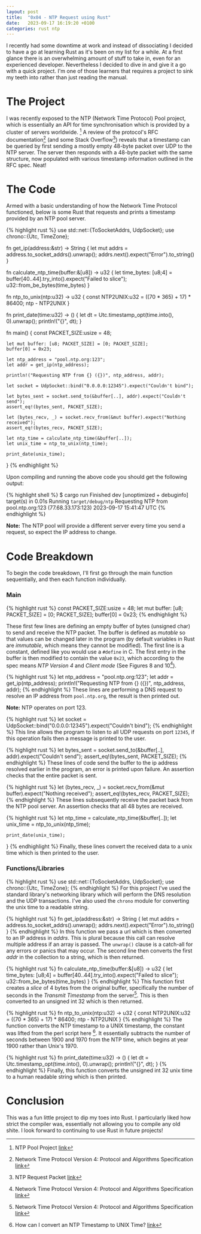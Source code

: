 ```yaml
---
layout: post
title:  "0x04 - NTP Request using Rust"
date:   2023-09-17 16:19:20 +0100
categories: rust ntp
---
```


I recently had some downtime at work and instead of dissociating I decided to have a go at learning Rust as it's been on my list for a while. At a first glance there is an overwhelming amount of stuff to take in, even for an experienced developer. Nevertheless I decided to dive in and give it a go with a quick project. I'm one of those learners that requires a project to sink my teeth into rather than just reading the manual.

# The Project

I was recently exposed to the NTP (Network Time Protocol) Pool project, which is essentially an API for time synchronisation which is provided by a cluster of servers worldwide. [^1] A review of the protocol's RFC documentation[^2] (and some Stack Overflow[^3]) reveals that a timestamp can be queried by first sending a mostly empty 48-byte packet over UDP to the NTP server. The server then responds with a 48-byte packet with the same structure, now populated with various timestamp information outlined in the RFC spec. Neat!


# The Code

Armed with a basic understanding of how the Network Time Protocol functioned, below is some Rust that requests and prints a timestamp provided by an NTP pool server.

{% highlight rust %}
use std::net::{ToSocketAddrs, UdpSocket};
use chrono::{Utc, TimeZone};

fn get_ip(address:&str) -> String {
    let mut addrs = address.to_socket_addrs().unwrap();
    addrs.next().expect("Error").to_string()
}

fn calculate_ntp_time(buffer:&[u8]) -> u32 {
    let time_bytes: [u8;4] = buffer[40..44].try_into().expect("Failed to slice");
    u32::from_be_bytes(time_bytes)
}

fn ntp_to_unix(ntp:u32) -> u32 {
    const NTP2UNIX:u32 = ((70 * 365) + 17) * 86400;
    ntp - NTP2UNIX
}

fn print_date(time:u32) -> () {
    let dt = Utc.timestamp_opt(time.into(), 0).unwrap();
    println!("{}", dt);
}

fn main() {
    const PACKET_SIZE:usize = 48;

    let mut buffer: [u8; PACKET_SIZE] = [0; PACKET_SIZE];
    buffer[0] = 0x23;

    let ntp_address = "pool.ntp.org:123";
    let addr = get_ip(ntp_address);

    println!("Requesting NTP from {} ({})", ntp_address, addr);

    let socket = UdpSocket::bind("0.0.0.0:12345").expect("Couldn't bind");

    let bytes_sent = socket.send_to(&buffer[..], addr).expect("Couldn't send");
    assert_eq!(bytes_sent, PACKET_SIZE);

    let (bytes_recv, _) = socket.recv_from(&mut buffer).expect("Nothing received");
    assert_eq!(bytes_recv, PACKET_SIZE);

    let ntp_time = calculate_ntp_time(&buffer[..]);
    let unix_time = ntp_to_unix(ntp_time);

    print_date(unix_time);
}
{% endhighlight %}

Upon compiling and running the above code you should get the following output:

{% highlight shell %}
$ cargo run
    Finished dev [unoptimized + debuginfo] target(s) in 0.01s
     Running `target/debug/ntp`
Requesting NTP from pool.ntp.org:123 (77.68.33.173:123)
2023-09-17 15:41:47 UTC
{% endhighlight %}

**Note:** The NTP pool will provide a different server every time you send a request, so expect the IP address to change.

# Code Breakdown

To begin the code breakdown, I'll first go through the main function sequentially, and then each function individually.

### Main
{% highlight rust %}
    const PACKET_SIZE:usize = 48;
    let mut buffer: [u8; PACKET_SIZE] = [0; PACKET_SIZE];
    buffer[0] = 0x23;
{% endhighlight %}

These first few lines are defining an empty buffer of bytes (unsigned char) to send and receive the NTP packet. The buffer is defined as _mutable_ so that values can be changed later in the program (by default variables in Rust are _immutable_, which means they cannot be modified).  The first line is a constant, defined like you would use a `#define` in C. The first entry in the buffer is then modified to contain the value `0x23`, which according to the spec means _NTP Version 4_ and _Client mode_ (See Figures 8 and 10[^2]).

{% highlight rust %}
    let ntp_address = "pool.ntp.org:123";
    let addr = get_ip(ntp_address);
    println!("Requesting NTP from {} ({})", ntp_address, addr);
{% endhighlight %}
These lines are performing a DNS request to resolve an IP address from `pool.ntp.org`, the result is then printed out.

**Note:** NTP operates on port 123.

{% highlight rust %}
    let socket = UdpSocket::bind("0.0.0.0:12345").expect("Couldn't bind");
{% endhighlight %}
This line allows the program to listen to all UDP requests on port `12345`, if this operation fails then a message is printed to the user.

{% highlight rust %}
    let bytes_sent = socket.send_to(&buffer[..], addr).expect("Couldn't send");
    assert_eq!(bytes_sent, PACKET_SIZE);
{% endhighlight %}
These lines of code send the buffer to the ip address resolved earlier in the program, an error is printed upon failure. An assertion checks that the entire packet is sent.

{% highlight rust %}
    let (bytes_recv, _) = socket.recv_from(&mut buffer).expect("Nothing received");
    assert_eq!(bytes_recv, PACKET_SIZE);
{% endhighlight %}
These lines subsequently receive the packet back from the NTP pool server. An assertion checks that all 48 bytes are received.

{% highlight rust %}
    let ntp_time = calculate_ntp_time(&buffer[..]);
    let unix_time = ntp_to_unix(ntp_time);

    print_date(unix_time);
}
{% endhighlight %}
Finally, these lines convert the received data to a unix time which is then printed to the user.

### Functions/Libraries

{% highlight rust %}
use std::net::{ToSocketAddrs, UdpSocket};
use chrono::{Utc, TimeZone};
{% endhighlight %}
For this project I've used the standard library's networking library which will perform the DNS resolution and the UDP transactions. I've also used the `chrono` module for converting the unix time to a readable string.

{% highlight rust %}
fn get_ip(address:&str) -> String {
    let mut addrs = address.to_socket_addrs().unwrap();
    addrs.next().expect("Error").to_string()
}
{% endhighlight %}
In this function we pass a url which is then converted to an IP address in _addrs_. This is plural because this call can resolve multiple address if an array is passed. The `unwrap()` clause is a catch-all for any errors or panics that may occur. The second line then converts the first _addr_ in the collection to a string, which is then returned.

{% highlight rust %}
fn calculate_ntp_time(buffer:&[u8]) -> u32 {
    let time_bytes: [u8;4] = buffer[40..44].try_into().expect("Failed to slice");
    u32::from_be_bytes(time_bytes)
}
{% endhighlight %}
This function first creates a _slice_ of 4 bytes from the original buffer, specifically the number of seconds in the _Transmit Timestamp_ from the server[^2]. This is then converted to an unsigned int 32 which is then returned.

{% highlight rust %}
fn ntp_to_unix(ntp:u32) -> u32 {
    const NTP2UNIX:u32 = ((70 * 365) + 17) * 86400;
    ntp - NTP2UNIX
}
{% endhighlight %}
The function converts the NTP timestamp to a UNIX timestamp, the constant was lifted from the perl script here [^4]. It essentially subtracts the number of seconds between 1900 and 1970 from the NTP time, which begins at year 1900 rather than Unix's 1970.

{% highlight rust %}
fn print_date(time:u32) -> () {
    let dt = Utc.timestamp_opt(time.into(), 0).unwrap();
    println!("{}", dt);
}
{% endhighlight %}
Finally, this function converts the unsigned int 32 unix time to a human readable string which is then printed.

# Conclusion
This was a fun little project to dip my toes into Rust. I particularly liked how strict the compiler was, essentially not allowing you to compile any old shite. I look forward to continuing to use Rust in future projects!

[^1]: NTP Pool Project [link](https://www.ntppool.org/)
[^2]: Network Time Protocol Version 4: Protocol and Algorithms Specification [link](https://www.ntp.org/reflib/rfc/rfc5905.txt)
[^3]: NTP Request Packet [link](https://stackoverflow.com/questions/14171366/ntp-request-packet)
[^4]: How can I convert an NTP Timestamp to UNIX Time? [link](http://www.ntp.org/ntpfaq/NTP-s-related/#913-how-can-i-convert-an-ntp-timestamp-to-unix-time)

